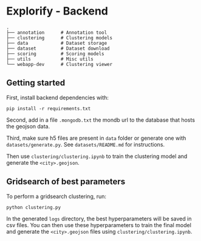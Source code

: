 # Explorify - Backend
```
.
├── annotation      # Annotation tool
├── clustering      # Clustering models
├── data            # Dataset storage
├── dataset         # Dataset download
├── scoring         # Scoring models
├── utils           # Misc utils
└── webapp-dev      # Clustering viewer
```

## Getting started
First, install backend dependencies with:
```
pip install -r requirements.txt
```

Second, add in a file `.mongodb.txt` the mondb url to the database that hosts the geojson data.

Third, make sure h5 files are present in `data` folder or generate one with `datasets/generate.py`. See `datasets/README.md` for instructions.

Then use `clustering/clustering.ipynb` to train the clustering model and generate the `<city>.geojson`.

## Gridsearch of best parameters
To perform a gridsearch clustering, run:
```
python clustering.py
```
In the generated `logs` directory, the best hyperparameters will be saved in csv files. You can then use these hyperparameters to train the final model and generate the `<city>.geojson` files using `clustering/clustering.ipynb`.